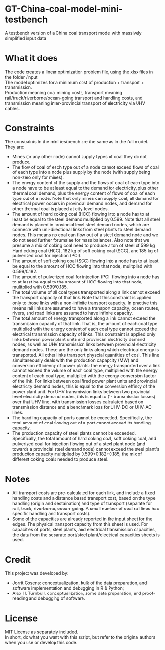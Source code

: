 # GT-China-coal-model-mini-testbench
A testbench version of a China coal transport model with massively simplified input data

# What it does
The code creates a linear optimization problem file, using the xlsx files in the folder /input  
The model optimizes for a minimum cost of production + transport + transmission.  
Production meaning coal mining costs, transport meaning rail/truck/riverborne/ocean-going transport and handling costs, and transmission meaning inter-provincial transport of electricity via UHV cables.

# Constraints
The constraints in the mini testbench are the same as in the full model.  
They are:
- Mines (or any other node) cannot supply types of coal they do not produce.
- The flow of coal of each type out of a node cannot exceed flows of coal of each type into a node plus supply by the node (with supply being non-zero only for mines).
- The energy content of the supply and the flows of coal of each type into a node have to be at least equal to the demand for electricity, plus other thermal coal demand, plus the energy content of flows of coal of each type out of a node. Note that only mines can supply coal, all demand for electrical power occurs in provincial demand nodes, and demand for other thermal coal is placed at city-level nodes.
- The amount of hard coking coal (HCC) flowing into a node has to at least be equal to the steel demand multiplied by 0.599. Note that all steel demand is placed in provincial level steel demand nodes, which are connecte with uni-directional links from steel plants to steel demand nodes. This means no coal can flow out of a steel demand node and we do not need further forumalae for mass balances. Also note that we presume a mix of coking coal need to produce a ton of steel of 599 kg Hard coking coal (HCC), 182 kg of soft coking coal (SCC), and 185 kg of pulverized coal for injection (PCI).
- The amount of soft coking coal (SCC) flowing into a node has to at least be equal to the amount of HCC flowing into that node, mulitplied with 0.599/0.182.
- The amount of pulverized coal for injection (PCI) flowing into a node has to at least be equal to the amount of HCC flowing into that node, mulitplied with 0.599/0.185.
- The total volume of all coal types transported along a link cannot exceed the transport capacity of that link. Note that this constraint is applied only to those links with a non-infinite transport capacity. In practive this means rail links are assumed to have a transport capacity, ocean routes, rivers, and road links are assumed to have infinite capacity.
- The total amount of energy transported along a link cannot exceed the transmission capacity of that link. That is, the amount of each coal type multiplied with the energy content of each coal type cannot exceed the electrical transmission capacity of links. This constraint is applied only links between power plant units and provincial electricity demand nodes, as well as UHV transmission links between provincial electricity demand nodes. These are the only links along which electrical energy is transported. All other links transport physcial quantities of coal. This line simultaneously deals with the production capapcity (MW) and conversion efficiency of power plants: the energy transported over a link cannot exceed the volume of each coal type, multiplied with the energy content of each coal type, multiplied with the energy conversion factor of the link. For links between coal fired power plant units and provincial electricity demand nodes, this is equal to the conversion effincy of the power plant unit. For UHV transmission links between two provincial level electricity demand nodes, this is equal to (1- transmission losses) over that UHV line, with transmission losses calculated based on transmission distance and a benchmark loss for UHV-DC or UHV-AC lines.
- The handling capacity of ports cannot be exceeded. Specifically, the total amount of coal flowing out of a port cannot exceed its handling capacity.
- The production capacity of steel plants cannot be exceeded. Specifically, the total amount of hard coking coal, soft coking coal, and pulverized coal for injection flowing out of a steel plant node (and towards a provincial steel demand node) cannot exceed the steel plant's production capacity multiplied by 0.599+0.182+0.185, the mix of different coking coals needed to produce steel.

# Notes
- All transport costs are pre-calculated for each link, and include a fixed handling costs and a distance based transport cost, based on the type handling (origin and destaination) and type of transport (separate for rail, truck, riverborne, ocean-going. A small number of coal rail lines has specific handling and transport costs).
- Some of the capacities are already reported in the input sheet for the edges. The physical transport capacity from this sheet is used. For capacities of ports, steel plants, and electrical transmission capacities, the data from the separate port/steel plant/electrical capacities sheets is used.

# Credit
This project was developed by:
- Jorrit Gosens: conceptualization, bulk of the data preparation, and software implementation and debugging in R & Python;
- Alex H. Turnbull: conceptualization, some data preparation, and proof-reading and debugging of software.

# License
MIT License as separately included.  
In short, do what you want with this script, but refer to the original authors when you use or develop this code.
